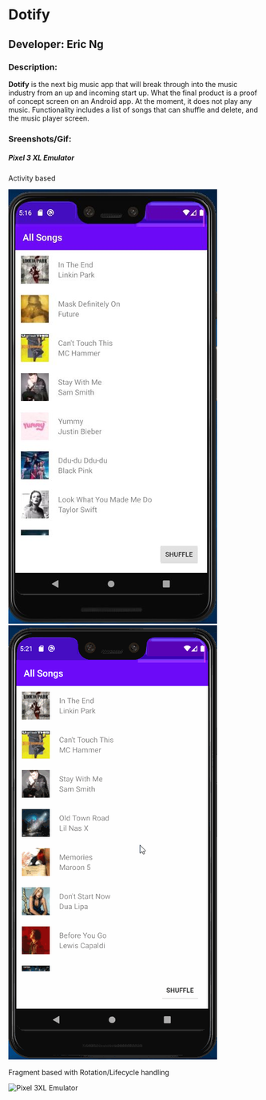 # Dotify

## Developer: Eric Ng

### Description:
**Dotify** is the next big music app that will break through into the music industry from an up and incoming start up. What the final product is a proof of concept screen on an Android app. At the moment, it does not play any music. Functionality includes a list of songs that can shuffle and delete, and the music player screen.

### Sreenshots/Gif:

##### Pixel 3 XL Emulator

Activity based

<img src="https://github.com/ericngg/Dotify/blob/hw2/extras/hw2/Screenshot.JPG" alt="emulator" /> ![Pixel 3XL Emulator](https://github.com/ericngg/Dotify/blob/hw2/extras/hw2/capture.gif)

Fragment based with Rotation/Lifecycle handling

![Pixel 3XL Emulator](https://github.com/ericngg/Dotify/blob/hw3/extras/hw3/hw3.gif)
